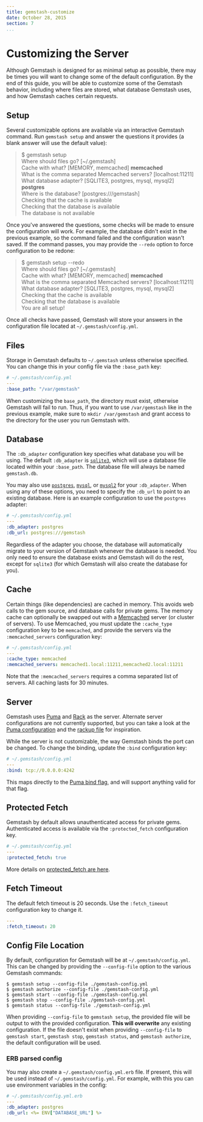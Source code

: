 ```yaml
---
title: gemstash-customize
date: October 28, 2015
section: 7
...
```


# Customizing the Server

Although Gemstash is designed for as minimal setup as possible, there may be
times you will want to change some of the default configuration. By the end of
this guide, you will be able to customize some of the Gemstash behavior,
including where files are stored, what database Gemstash uses, and how Gemstash
caches certain requests.

## Setup

Several customizable options are available via an interactive Gemstash command.
Run `gemstash setup` and answer the questions it provides (a blank answer will
use the default value):

> $ gemstash setup  
> Where should files go? [~/.gemstash]  
> Cache with what? [MEMORY, memcached] **memcached**  
> What is the comma separated Memcached servers? [localhost:11211]  
> What database adapter? [SQLITE3, postgres, mysql, mysql2] **postgres**  
> Where is the database? [postgres:///gemstash]  
> Checking that the cache is available  
> Checking that the database is available  
> The database is not available

Once you've answered the questions, some checks will be made to ensure the
configuration will work. For example, the database didn't exist in the previous
example, so the command failed and the configuration wasn't saved. If the
command passes, you may provide the `--redo` option to force configuration to be
redone:

> $ gemstash setup --redo  
> Where should files go? [~/.gemstash]  
> Cache with what? [MEMORY, memcached] **memcached**  
> What is the comma separated Memcached servers? [localhost:11211]  
> What database adapter? [SQLITE3, postgres, mysql, mysql2]  
> Checking that the cache is available  
> Checking that the database is available  
> You are all setup!  

Once all checks have passed, Gemstash will store your answers in the
configuration file located at `~/.gemstash/config.yml`.

## Files

Storage in Gemstash defaults to `~/.gemstash` unless otherwise specified. You
can change this in your config file via the `:base_path` key:
```yaml
# ~/.gemstash/config.yml
---
:base_path: "/var/gemstash"
```

When customizing the `base_path`, the directory must exist, otherwise Gemstash
will fail to run. Thus, if you want to use `/var/gemstash` like in the previous
example, make sure to `mkdir /var/gemstash` and grant access to the directory
for the user you run Gemstash with.

## Database

The `:db_adapter` configuration key specifies what database you will be using.
The default `:db_adapter` is [`sqlite3`][SQLITE], which will
use a database file located within your `:base_path`. The database file will
always be named `gemstash.db`.

You may also use [`postgres`][POSTGRES], [`mysql`][MYSQL], or [`mysql2`][MYSQL2]
for your `:db_adapter`. When using any of these options, you need to specify the
`:db_url` to point to an existing database. Here is an example configuration to
use the `postgres` adapter:
```yaml
# ~/.gemstash/config.yml
---
:db_adapter: postgres
:db_url: postgres:///gemstash
```

Regardless of the adapter you choose, the database will automatically migrate to
your version of Gemstash whenever the database is needed. You only need to
ensure the database exists and Gemstash will do the rest, except for `sqlite3`
(for which Gemstash will also create the database for you).

## Cache

Certain things (like dependencies) are cached in memory. This avoids web calls
to the gem source, and database calls for private gems. The memory cache can
optionally be swapped out with a [Memcached][MEMCACHED] server (or
cluster of servers). To use Memcached, you must update the `:cache_type`
configuration key to be `memcached`, and provide the servers via the
`:memcached_servers` configuration key:
```yaml
# ~/.gemstash/config.yml
---
:cache_type: memcached
:memcached_servers: memcached1.local:11211,memcached2.local:11211
```

Note that the `:memcached_servers` requires a comma separated list of servers.
All caching lasts for 30 minutes.

## Server

Gemstash uses [Puma][PUMA] and [Rack][RACK] as the
server. Alternate server configurations are not currently supported, but you can
take a look at the [Puma configuration][PUMA_CONFIG] and the [rackup file][RACKUP_FILE]
for inspiration.

While the server is not customizable, the way Gemstash binds the port can be
changed. To change the binding, update the `:bind` configuration key:
```yaml
# ~/.gemstash/config.yml
---
:bind: tcp://0.0.0.0:4242
```

This maps directly to the [Puma bind flag][PUMA_BIND], and will support
anything valid for that flag.

## Protected Fetch

Gemstash by default allows unauthenticated access for private
gems. Authenticated access is available via the `:protected_fetch` configuration
key.

```yaml
# ~/.gemstash/config.yml
---
:protected_fetch: true
```

More details on [protected_fetch are here][PROTECTED_FETCH].

## Fetch Timeout

The default fetch timeout is 20 seconds. Use the `:fetch_timeout` configuration
key to change it.

```yaml
---
:fetch_timeout: 20
```

## Config File Location

By default, configuration for Gemstash will be at `~/.gemstash/config.yml`. This
can be changed by providing the `--config-file` option to the various Gemstash
commands:
```
$ gemstash setup --config-file ./gemstash-config.yml
$ gemstash authorize --config-file ./gemstash-config.yml
$ gemstash start --config-file ./gemstash-config.yml
$ gemstash stop --config-file ./gemstash-config.yml
$ gemstash status --config-file ./gemstash-config.yml
```

When providing `--config-file` to `gemstash setup`, the provided file will be
output to with the provided configuration. **This will overwrite** any existing
configuration. If the file doesn't exist when providing `--config-file` to
`gemstash start`, `gemstash stop`, `gemstash status`, and `gemstash authorize`,
the default configuration will be used.

### ERB parsed config

You may also create a `~/.gemstash/config.yml.erb` file. If present, this will
be used instead of `~/.gemstash/config.yml`. For example, with this you can use
environment variables in the config:

```yaml
# ~/.gemstash/config.yml.erb
---
:db_adapter: postgres
:db_url: <%= ENV["DATABASE_URL"] %>
```

[SQLITE]: https://www.sqlite.org/
[POSTGRES]: http://www.postgresql.org/
[MYSQL]: http://www.mysql.com/
[MYSQL2]: http://sequel.jeremyevans.net/rdoc/files/doc/opening_databases_rdoc.html#label-mysql2
[MEMCACHED]: http://memcached.org/
[PUMA]: http://puma.io/
[RACK]: http://rack.github.io/
[PUMA_CONFIG]: https://github.com/bundler/gemstash/blob/master/lib/gemstash/puma.rb
[RACKUP_FILE]: https://github.com/bundler/gemstash/blob/master/lib/gemstash/config.ru
[PUMA_BIND]: https://github.com/puma/puma#binding-tcp--sockets
[PROTECTED_FETCH]: ./gemstash-private-gems.7.md#protected-fetching
